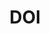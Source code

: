 ---
# This topic lives at
# https://digital.gov/topics/doi

# Topic Title
title: "DOI"

# description — keep it short and clear
# summary: ""

# Weight
weight: 1

# For more information on managing topics,
# see https://github.com/GSA/digitalgov.gov/wiki/topics
---